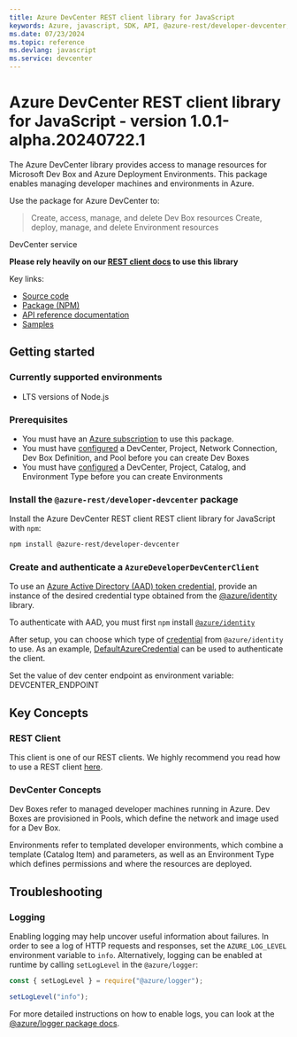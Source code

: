 ```yaml
---
title: Azure DevCenter REST client library for JavaScript
keywords: Azure, javascript, SDK, API, @azure-rest/developer-devcenter, devcenter
ms.date: 07/23/2024
ms.topic: reference
ms.devlang: javascript
ms.service: devcenter
---
```

# Azure DevCenter REST client library for JavaScript - version 1.0.1-alpha.20240722.1 



The Azure DevCenter library provides access to manage resources for Microsoft Dev Box and Azure Deployment Environments. This package enables managing developer machines and environments in Azure.

Use the package for Azure DevCenter to:
> Create, access, manage, and delete Dev Box resources
> Create, deploy, manage, and delete Environment resources

DevCenter service

**Please rely heavily on our [REST client docs](https://github.com/Azure/azure-sdk-for-js/blob/main/documentation/rest-clients.md) to use this library**

Key links:

- [Source code](https://github.com/Azure/azure-sdk-for-js/tree/main/sdk/devcenter/developer-devcenter-rest)
- [Package (NPM)](https://www.npmjs.com/package/@azure-rest/developer-devcenter)
- [API reference documentation](/javascript/api/@azure-rest/developer-devcenter)
- [Samples](https://github.com/Azure/azure-sdk-for-js/tree/main/sdk/devcenter/developer-devcenter-rest/samples)

## Getting started

### Currently supported environments

- LTS versions of Node.js

### Prerequisites

- You must have an [Azure subscription](https://azure.microsoft.com/free/) to use this package.
- You must have [configured](https://learn.microsoft.com/azure/dev-box/quickstart-configure-dev-box-service) a DevCenter, Project, Network Connection, Dev Box Definition, and Pool before you can create Dev Boxes 
- You must have [configured](https://learn.microsoft.com/azure/deployment-environments/) a DevCenter, Project, Catalog, and Environment Type before you can create Environments
 
### Install the `@azure-rest/developer-devcenter` package

Install the Azure DevCenter REST client REST client library for JavaScript with `npm`:

```bash
npm install @azure-rest/developer-devcenter
```

### Create and authenticate a `AzureDeveloperDevCenterClient`

To use an [Azure Active Directory (AAD) token credential](https://github.com/Azure/azure-sdk-for-js/blob/main/sdk/identity/identity/samples/AzureIdentityExamples.md#authenticating-with-a-pre-fetched-access-token),
provide an instance of the desired credential type obtained from the
[@azure/identity](https://github.com/Azure/azure-sdk-for-js/tree/main/sdk/identity/identity#credentials) library.

To authenticate with AAD, you must first `npm` install [`@azure/identity`](https://www.npmjs.com/package/@azure/identity) 

After setup, you can choose which type of [credential](https://github.com/Azure/azure-sdk-for-js/tree/main/sdk/identity/identity#credentials) from `@azure/identity` to use.
As an example, [DefaultAzureCredential](https://github.com/Azure/azure-sdk-for-js/tree/main/sdk/identity/identity#defaultazurecredential)
can be used to authenticate the client.

Set the value of dev center endpoint as environment variable:
DEVCENTER_ENDPOINT

## Key Concepts

### REST Client

This client is one of our REST clients. We highly recommend you read how to use a REST client [here](https://github.com/Azure/azure-sdk-for-js/blob/main/documentation/rest-clients.md).

### DevCenter Concepts
Dev Boxes refer to managed developer machines running in Azure. Dev Boxes are provisioned in Pools, which define the network and image used for a Dev Box.

Environments refer to templated developer environments, which combine a template (Catalog Item) and parameters, as well as an Environment Type which defines permissions and where the resources are deployed.

## Troubleshooting

### Logging

Enabling logging may help uncover useful information about failures. In order to see a log of HTTP requests and responses, set the `AZURE_LOG_LEVEL` environment variable to `info`. Alternatively, logging can be enabled at runtime by calling `setLogLevel` in the `@azure/logger`:

```javascript
const { setLogLevel } = require("@azure/logger");

setLogLevel("info");
```

For more detailed instructions on how to enable logs, you can look at the [@azure/logger package docs](https://github.com/Azure/azure-sdk-for-js/tree/main/sdk/core/logger).

